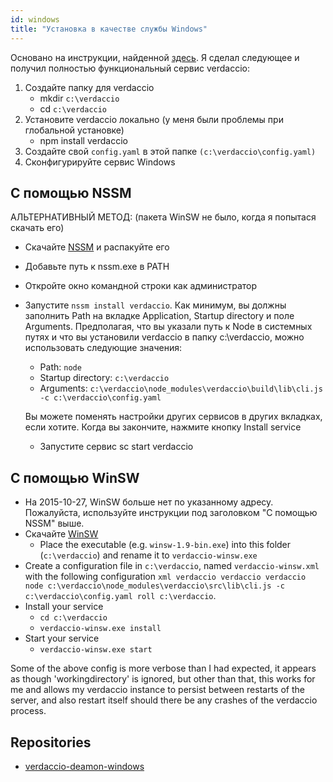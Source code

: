 ```yaml
---
id: windows
title: "Установка в качестве службы Windows"
---
```


Основано на инструкции, найденной [здесь](http://asysadmin.tumblr.com/post/32941224574/running-nginx-on-windows-as-a-service). Я сделал следующее и получил полностью функциональный сервис verdaccio:

1. Создайте папку для verdaccio 
    * mkdir `c:\verdaccio`
    * cd `c:\verdaccio`
2. Установите verdaccio локально (у меня были проблемы при глобальной установке) 
    * npm install verdaccio
3. Создайте свой `config.yaml` в этой папке `(c:\verdaccio\config.yaml)`
4. Сконфигурируйте сервис Windows

## С помощью NSSM

АЛЬТЕРНАТИВНЫЙ МЕТОД: (пакета WinSW не было, когда я попытася скачать его)

* Скачайте [NSSM](https://www.nssm.cc/download/) и распакуйте его

* Добавьте путь к nssm.exe в PATH

* Откройте окно командной строки как администратор

* Запустите `nssm install verdaccio`. Как минимум, вы должны заполнить Path на вкладке Application, Startup directory и поле Arguments. Предполагая, что вы указали путь к Node в системных путях и что вы установили verdaccio в папку c:\verdaccio, можно использовать следующие значения:
    
    * Path: `node`
    * Startup directory: `c:\verdaccio`
    * Arguments: `c:\verdaccio\node_modules\verdaccio\build\lib\cli.js -c c:\verdaccio\config.yaml`
    
    Вы можете поменять настройки других сервисов в других вкладках, если хотите. Когда вы закончите, нажмите кнопку Install service
    
    * Запустите сервис sc start verdaccio

## С помощью WinSW

* На 2015-10-27, WinSW больше нет по указанному адресу. Пожалуйста, используйте инструкции под заголовком "С помощью NSSM" выше.
* Скачайте [WinSW](http://repo.jenkins-ci.org/releases/com/sun/winsw/winsw/) 
    * Place the executable (e.g. `winsw-1.9-bin.exe`) into this folder (`c:\verdaccio`) and rename it to `verdaccio-winsw.exe`
* Create a configuration file in `c:\verdaccio`, named `verdaccio-winsw.xml` with the following configuration `xml verdaccio verdaccio verdaccio node c:\verdaccio\node_modules\verdaccio\src\lib\cli.js -c c:\verdaccio\config.yaml roll c:\verdaccio`.
* Install your service 
    * `cd c:\verdaccio`
    * `verdaccio-winsw.exe install`
* Start your service 
    * `verdaccio-winsw.exe start`

Some of the above config is more verbose than I had expected, it appears as though 'workingdirectory' is ignored, but other than that, this works for me and allows my verdaccio instance to persist between restarts of the server, and also restart itself should there be any crashes of the verdaccio process.

## Repositories

* [verdaccio-deamon-windows](https://github.com/davidenke/verdaccio-deamon-windows)